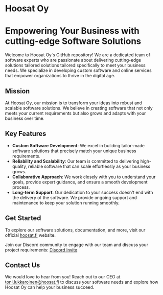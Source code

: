 # Hoosat Oy
# Empowering Your Business with cutting-edge Software Solutions

Welcome to Hoosat Oy's GitHub repository! We are a dedicated team of software experts who are passionate about delivering cutting-edge solutions tailored solutions tailored specifically to meet your business needs. We specialize in developing custom software and online services that empower organizations to thrive in the digital age.

## Mission
At Hoosat Oy, our mission is to transform your ideas into robust and scalable software solutions. We believe in creating software that not only meets your current requirements but also grows and adapts with your business over time.

## Key Features
- **Custom Software Development**: We excel in building tailor-made software solutions that precisely match your unique business requirements.
- **Reliability and Scalability**: Our team is committed to delivering high-quality, reliable software that can scale effortlessly as your business grows.
- **Collaborative Approach**: We work closely with you to understand your goals, provide expert guidance, and ensure a smooth development process.
- **Long-term Support**: Our dedication to your success doesn't end with the delivery of the software. We provide ongoing support and maintenance to keep your solution running smoothly.

## Get Started
To explore our software solutions, documentation, and more, visit our official [hoosat.fi](https://hoosat.fi) website.

Join our Discord community to engage with our team and discuss your project requirements: [Discord Invite](https://discord.gg/UXPFcPaPBg)

## Contact Us
We would love to hear from you! Reach out to our CEO at toni.lukkaroinen@hoosat.fi to discuss your software needs and explore how Hoosat Oy can help your business succeed.
